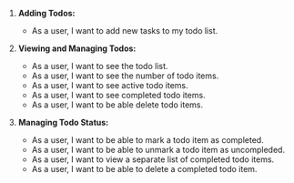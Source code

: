 1. **Adding Todos:**

   - As a user, I want to add new tasks to my todo list.

2. **Viewing and Managing Todos:**

   - As a user, I want to see the todo list.
   - As a user, I want to see the number of todo items.
   - As a user, I want to see active todo items.
   - As a user, I want to see completed todo items.
   - As a user, I want to be able delete todo items.

3. **Managing Todo Status:**

   - As a user, I want to be able to mark a todo item as completed. 
   - As a user, I want to be able to unmark a todo item as uncompleded.
   - As a user, I want to view a separate list of completed todo items.
   - As a user, I want to be able to delete a completed todo item.